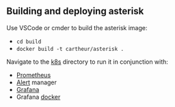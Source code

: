 ## Building and deploying asterisk

Use VSCode or cmder to build the asterisk image:

* `cd build`
* `docker build -t cartheur/asterisk .`

Navigate to the [k8s](/k8s/README.md) directory to run it in conjunction with:

* [Prometheus](https://github.com/prometheus/prometheus)
* [Alert](https://github.com/prometheus/alertmanager) manager
* [Grafana](https://github.com/grafana/grafana)
* Grafana [docker](https://github.com/grafana/grafana/tree/master/packaging/docker)